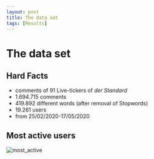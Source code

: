 ```yaml
---
layout: post
title: The data set
tags: [Results]
---
```


# The data set

## Hard Facts

- comments of 91 Live-tickers of *der Standard*
- 1.694.715 comments
- 419.892 different words (after removal of Stopwords)
- 19.261 users
- from 25/02/2020-17/05/2020

## Most active users

![most_active](\covidinfspreading\assets\img\results\overall\tabelle_most_active.png)


